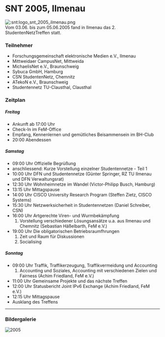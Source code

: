 # SNT 2005, Ilmenau

![:snt:logo_snt_2005_ilmenau.png](/snt/logo_snt_2005_ilmenau.png)\
Vom 03.06. bis zum 05.06.2005 fand in Ilmenau das 2.
StudentenNetzTreffen statt.

### Teilnehmer

-   Forschungsgemeinschaft elektronische Medien e.V., Ilmenau
-   Mittweidaer CampusNet, Mittweida
-   MichaelisNet e.V., Braunschweig
-   Sybuca GmbH, Hamburg
-   CSN StudentenNetz, Chemnitz
-   ATekoN e.V., Braunschweig
-   Studentennetz TU-Clausthal, Clausthal

### Zeitplan

##### Freitag

-   Ankunft ab 17:00 Uhr
-   Check-In im FeM-Office
-   Empfang, Kennenlernen und gemütliches Beisammensein im BH-Club
-   20:00 Abendessen

##### Samstag

-   09:00 Uhr Offizielle Begrüßung
-   anschliessend: Kurze Vorstellung einzelner Studentennetze - Teil 1
-   10:00 Uhr DFN und Studentennetze (Günter Springer, RZ TU Ilmenau und
    DFN Verwaltungsrat)
-   12:30 Uhr Wohnheimnetze im Wandel (Victor-Philipp Busch, Hamburg)
-   13:15 Uhr Mittagspause
-   14:00 Uhr CISCO University Research Program (Steffen Zietz, CISCO
    Systems)
-   15:30 Uhr Netzwerksicherheit in Studentennetzen (Daniel Schreiber,
    CSN)
-   16:00 Uhr Artgerechte Viren- und Wurmbekämpfung
    1.  Vorstellung verschiedener Lösungsansätze u.a. aus Ilmenau und
        Chemnitz (Sebastian Häßelbarth, FeM e.V.)
-   19:00 Uhr Die obligatorischen Betriebsraumfhrungen
    1.  Zeit und Raum für Diskussionen
    2.  Socialising

##### Sonntag

-   09:00 Uhr Traffik, Traffikerzeugung, Traffikvermeidung und
    Accounting
    1.  Accounting und Soziales, Accounting mit verschiedenen Zielen und
        Fairness (Achim Friedland, FeM e.V.)
-   11:00 Uhr Gemeinsame Projekte und das nächste Treffen
-   12:00 Uhr Statusbericht Joint IPv6 Exchange (Achim Friedland, FeM
    e.V.)
-   12:15 Uhr Mittagspause
-   Ausklang des Treffens

------------------------------------------------------------------------

### Bildergalerie

![2005](/gallery>snt/2005)
